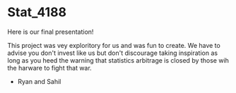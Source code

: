 # Stat_4188

Here is our final presentation!

This project was vey exploritory for us and was fun to create. We have to advise you don't invest like us but don't discourage taking inspiration as long as you heed the warning that statistics arbitrage is closed by those wih the harware to fight that war.

- Ryan and Sahil
